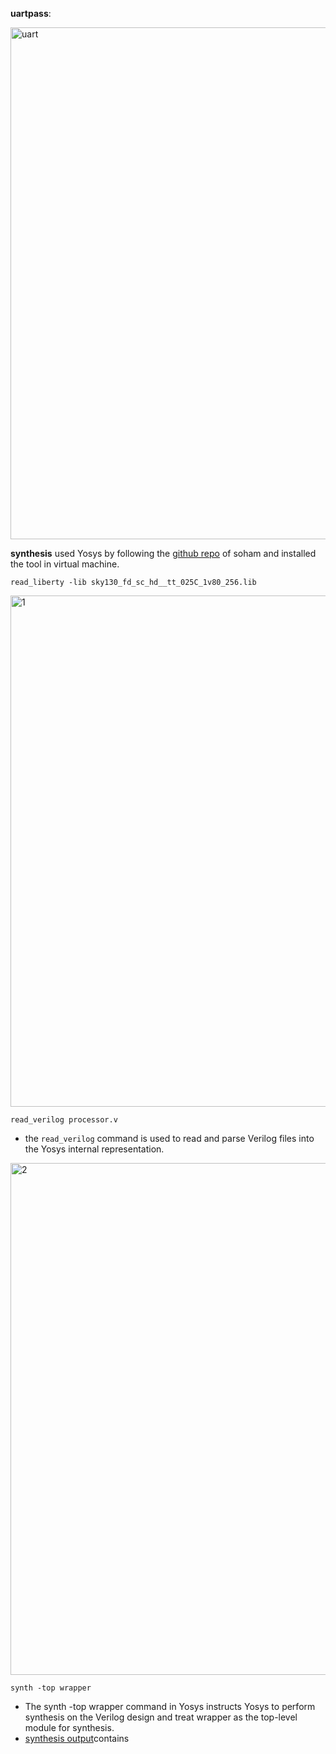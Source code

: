 
**uartpass**:

  <img width="819" alt="uart" src="https://github.com/navi2311/risc-v-HDP/assets/134842758/00f4d9dc-f322-4ddf-beb0-9b669605f4eb">

**synthesis**
  used Yosys by following the [github repo](https://github.com/BhattSoham/RISCV-HDP/tree/main/week6) of soham and installed the tool in virtual machine.
  
 ```
read_liberty -lib sky130_fd_sc_hd__tt_025C_1v80_256.lib
```
<img width="818" alt="1" src="https://github.com/navi2311/risc-v-HDP/assets/134842758/eb52ab2c-af11-4072-bfb1-0c081a8f9cec">

```
read_verilog processor.v
```

* the `read_verilog` command is used to read and parse Verilog files into the Yosys internal representation.
<img width="819" alt="2" src="https://github.com/navi2311/risc-v-HDP/assets/134842758/93bf1fbf-b055-4443-ab2a-fc617cdad7ca">

```
synth -top wrapper
```
* The synth -top wrapper command in Yosys instructs Yosys to perform synthesis on the Verilog design and treat wrapper as the top-level module for synthesis.
* [synthesis output](synthesis_output.txt)contains
  

  

